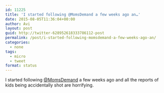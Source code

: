 ```yaml
---
id: 11225
title: 'I started following @MomsDemand a few weeks ago an…'
date: 2015-08-05T11:36:04+00:00
author: Avi
layout: post
guid: http://twitter-628952618333786112-post
permalink: /post/i-started-following-momsdemand-a-few-weeks-ago-an/
categories:
  - none
tags:
  - micro
  - tweet
format: status
---
```

I started following [@MomsDemand](http://twitter.com/MomsDemand) a few weeks ago and all the reports of kids being accidentally shot are horrifying.